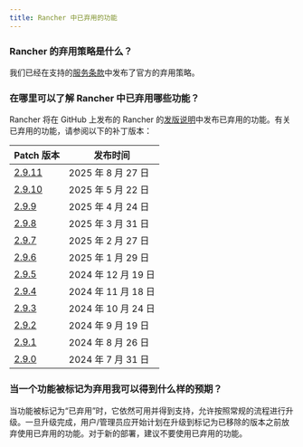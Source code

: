 ```yaml
---
title: Rancher 中已弃用的功能
---
```


<head>
  <link rel="canonical" href="https://ranchermanager.docs.rancher.com/zh/faq/deprecated-features"/>
</head>

### Rancher 的弃用策略是什么？

我们已经在支持的[服务条款](https://rancher.com/support-maintenance-terms)中发布了官方的弃用策略。

### 在哪里可以了解 Rancher 中已弃用哪些功能？

Rancher 将在 GitHub 上发布的 Rancher 的[发版说明](https://github.com/rancher/rancher/releases)中发布已弃用的功能。有关已弃用的功能，请参阅以下的补丁版本：

| Patch 版本                                                      | 发布时间            |
| --------------------------------------------------------------- | -------------------|
| [2.9.11](https://github.com/rancher/rancher/releases/tag/v2.9.11)| 2025 年 8 月 27 日 |
| [2.9.10](https://github.com/rancher/rancher/releases/tag/v2.9.10)| 2025 年 5 月 22 日 |
| [2.9.9](https://github.com/rancher/rancher/releases/tag/v2.9.9) | 2025 年 4 月 24 日  |
| [2.9.8](https://github.com/rancher/rancher/releases/tag/v2.9.8) | 2025 年 3 月 31 日  |
| [2.9.7](https://github.com/rancher/rancher/releases/tag/v2.9.7) | 2025 年 2 月 27 日  |
| [2.9.6](https://github.com/rancher/rancher/releases/tag/v2.9.6) | 2025 年 1 月 29 日  |
| [2.9.5](https://github.com/rancher/rancher/releases/tag/v2.9.5) | 2024 年 12 月 19 日 |
| [2.9.4](https://github.com/rancher/rancher/releases/tag/v2.9.4) | 2024 年 11 月 18 日 |
| [2.9.3](https://github.com/rancher/rancher/releases/tag/v2.9.3) | 2024 年 10 月 24 日 |
| [2.9.2](https://github.com/rancher/rancher/releases/tag/v2.9.2) | 2024 年 9 月 19 日  |
| [2.9.1](https://github.com/rancher/rancher/releases/tag/v2.9.1) | 2024 年 8 月 26 日  |
| [2.9.0](https://github.com/rancher/rancher/releases/tag/v2.9.0) | 2024 年 7 月 31 日  |

### 当一个功能被标记为弃用我可以得到什么样的预期？

当功能被标记为“已弃用”时，它依然可用并得到支持，允许按照常规的流程进行升级。一旦升级完成，用户/管理员应开始计划在升级到标记为已移除的版本之前放弃使用已弃用的功能。对于新的部署，建议不要使用已弃用的功能。
